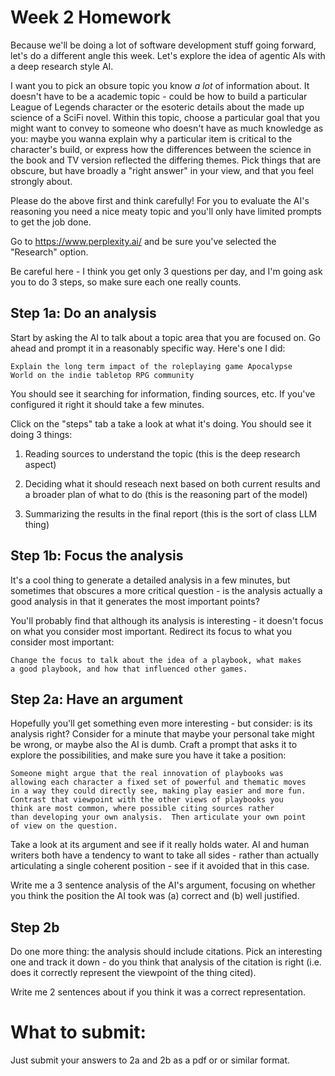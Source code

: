 # Week 2 Homework

Because we'll be doing a lot of software development stuff going
forward, let's do a different angle this week.  Let's explore the idea
of agentic AIs with a deep research style AI.

I want you to pick an obsure topic you know *a lot* of information
about.  It doesn't have to be a academic topic - could be how to build
a particular League of Legends character or the esoteric details about
the made up science of a SciFi novel.  Within this topic, choose a
particular goal that you might want to convey to someone who doesn't
have as much knowledge as you: maybe you wanna explain why a
particular item is critical to the character's build, or express how
the differences between the science in the book and TV version
reflected the differing themes.  Pick things that are obscure, but have
broadly a "right answer" in your view, and that you feel strongly
about.

Please do the above first and think carefully!  For you to evaluate
the AI's reasoning you need a nice meaty topic and you'll only have
limited prompts to get the job done.

Go to https://www.perplexity.ai/ and be sure you've selected the "Research"
option.

Be careful here - I think you get only 3 questions per day, and I'm
going ask you to do 3 steps, so make sure each one really counts.

## Step 1a: Do an analysis

Start by asking the AI to talk about a topic area that you are focused
on.  Go ahead and prompt it in a reasonably specific way.  Here's one
I did:

    Explain the long term impact of the roleplaying game Apocalypse
    World on the indie tabletop RPG community

You should see it searching for information, finding sources, etc.  If
you've configured it right it should take a few minutes.

Click on the "steps" tab a take a look at what it's doing.  You should
see it doing 3 things:

1.  Reading sources to understand the topic (this is the deep research
aspect)

2.  Deciding what it should reseach next based on both current results
and a broader plan of what to do (this is the reasoning part of the
model)

3.  Summarizing the results in the final report (this is the sort of
class LLM thing)


## Step 1b: Focus the analysis

It's a cool thing to generate a detailed analysis in a few minutes,
but sometimes that obscures a more critical question - is the analysis
actually a good analysis in that it generates the most important
points?

You'll probably find that although its analysis is interesting - it
doesn't focus on what you consider most important.  Redirect its
focus to what you consider most important:

    Change the focus to talk about the idea of a playbook, what makes
    a good playbook, and how that influenced other games.

## Step 2a: Have an argument

Hopefully you'll get something even more interesting - but consider:
is its analysis right?  Consider for a minute that maybe your
personal take might be wrong, or maybe also the AI is dumb.  Craft a
prompt that asks it to explore the possibilities, and make sure you
have it take a position:

    Someone might argue that the real innovation of playbooks was
    allowing each character a fixed set of powerful and thematic moves
    in a way they could directly see, making play easier and more fun.
    Contrast that viewpoint with the other views of playbooks you
    think are most common, where possible citing sources rather
    than developing your own analysis.  Then articulate your own point
    of view on the question.

Take a look at its argument and see if it really holds water.  AI and
human writers both have a tendency to want to take all sides - rather
than actually articulating a single coherent position - see if it
avoided that in this case.

Write me a 3 sentence analysis of the AI's argument, focusing on whether
you think the position the AI took was (a) correct and (b) well
justified.

## Step 2b

Do one more thing: the analysis should include citations.  Pick an
interesting one and track it down - do you think that analysis of the
citation is right (i.e. does it correctly represent the viewpoint of
the thing cited).

Write me 2 sentences about if you think it was a correct
representation.

# What to submit:

Just submit your answers to 2a and 2b as a pdf or or similar format.
